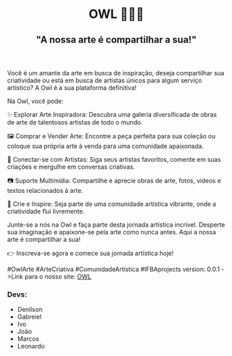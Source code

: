 <!DOCTYPE html>
<html lang="pt-br">
<head>
    <meta charset="UTF-8">
    <meta name="viewport" content="width=device-width, initial-scale=1.0">
    
</head>
<body>
    <header>
        <h1>OWL 🦉🎨✨</h1>
        <h2>"A nossa arte é compartilhar a sua!"</h2>
    </header>
    <div>
        <p>Você é um amante da arte em busca de inspiração, deseja compartilhar sua criatividade ou está em busca de artistas únicos para algum serviço artistico? A Owl é a sua plataforma definitiva!

Na Owl, você pode:

✨ Explorar Arte Inspiradora: Descubra uma galeria diversificada de obras de arte de talentosos artistas de todo o mundo.

🖼️ Comprar e Vender Arte: Encontre a peça perfeita para sua coleção ou coloque sua própria arte à venda para uma comunidade apaixonada.

💬 Conectar-se com Artistas: Siga seus artistas favoritos, comente em suas criações e mergulhe em conversas criativas.

📷 Suporte Multimídia: Compartilhe e aprecie obras de arte, fotos, vídeos e textos relacionados à arte.

🌟 Crie e Inspire: Seja parte de uma comunidade artística vibrante, onde a criatividade flui livremente.

Junte-se a nós na Owl e faça parte desta jornada artística incrível. Desperte sua imaginação e apaixone-se pela arte como nunca antes. Aqui a nossa arte é compartilhar a sua!

👉 Inscreva-se agora e comece sua jornada artística hoje!

#OwlArte #ArteCriativa #ComunidadeArtística
#IFBAprojects
version: 0.0.1
->Link para o nosso site:
<a href="https://ivocarlosml.github.io/Owl-artist/">OWL</a>

</p>
    </div>
    <h3>Devs:
    </h3>
    <ul>
        <li>Denilson</li>
        <li>Gabreiel</li>
        <li>Ivo</li>
        <li>João</li>
        <li>Marcos</li>
        <li>Leonardo</li>
    </ul>
</body>
</html>
